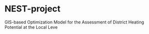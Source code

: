 # NEST-project
 GIS-based Optimization Model for the Assessment of District Heating Potential at the Local Leve

